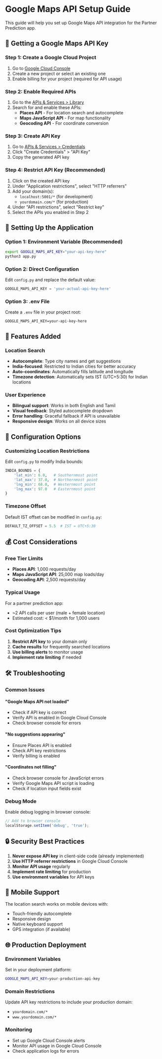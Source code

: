 # Google Maps API Setup Guide

This guide will help you set up Google Maps API integration for the Partner Prediction app.

## 🔑 Getting a Google Maps API Key

### Step 1: Create a Google Cloud Project
1. Go to [Google Cloud Console](https://console.cloud.google.com/)
2. Create a new project or select an existing one
3. Enable billing for your project (required for API usage)

### Step 2: Enable Required APIs
1. Go to the [APIs & Services > Library](https://console.cloud.google.com/apis/library)
2. Search for and enable these APIs:
   - **Places API** - For location search and autocomplete
   - **Maps JavaScript API** - For map functionality
   - **Geocoding API** - For coordinate conversion

### Step 3: Create API Key
1. Go to [APIs & Services > Credentials](https://console.cloud.google.com/apis/credentials)
2. Click "Create Credentials" > "API Key"
3. Copy the generated API key

### Step 4: Restrict API Key (Recommended)
1. Click on the created API key
2. Under "Application restrictions", select "HTTP referrers"
3. Add your domain(s):
   - `localhost:5001/*` (for development)
   - `yourdomain.com/*` (for production)
4. Under "API restrictions", select "Restrict key"
5. Select the APIs you enabled in Step 2

## 🚀 Setting Up the Application

### Option 1: Environment Variable (Recommended)
```bash
export GOOGLE_MAPS_API_KEY="your-api-key-here"
python3 app.py
```

### Option 2: Direct Configuration
Edit `config.py` and replace the default value:
```python
GOOGLE_MAPS_API_KEY = 'your-actual-api-key-here'
```

### Option 3: .env File
Create a `.env` file in your project root:
```
GOOGLE_MAPS_API_KEY=your-api-key-here
```

## 📍 Features Added

### Location Search
- **Autocomplete**: Type city names and get suggestions
- **India-focused**: Restricted to Indian cities for better accuracy
- **Auto-coordinates**: Automatically fills latitude and longitude
- **Timezone detection**: Automatically sets IST (UTC+5:30) for Indian locations

### User Experience
- **Bilingual support**: Works in both English and Tamil
- **Visual feedback**: Styled autocomplete dropdown
- **Error handling**: Graceful fallback if API is unavailable
- **Responsive design**: Works on all device sizes

## 🔧 Configuration Options

### Customizing Location Restrictions
Edit `config.py` to modify India bounds:
```python
INDIA_BOUNDS = {
    'lat_min': 6.0,   # Southernmost point
    'lat_max': 37.0,  # Northernmost point
    'lng_min': 68.0,  # Westernmost point
    'lng_max': 97.0   # Easternmost point
}
```

### Timezone Offset
Default IST offset can be modified in `config.py`:
```python
DEFAULT_TZ_OFFSET = 5.5  # IST = UTC+5:30
```

## 💰 Cost Considerations

### Free Tier Limits
- **Places API**: 1,000 requests/day
- **Maps JavaScript API**: 25,000 map loads/day
- **Geocoding API**: 2,500 requests/day

### Typical Usage
For a partner prediction app:
- ~2 API calls per user (male + female location)
- Estimated cost: < $1/month for 1,000 users

### Cost Optimization Tips
1. **Restrict API key** to your domain only
2. **Cache results** for frequently searched locations
3. **Use billing alerts** to monitor usage
4. **Implement rate limiting** if needed

## 🛠️ Troubleshooting

### Common Issues

#### "Google Maps API not loaded"
- Check if API key is correct
- Verify API is enabled in Google Cloud Console
- Check browser console for errors

#### "No suggestions appearing"
- Ensure Places API is enabled
- Check API key restrictions
- Verify billing is enabled

#### "Coordinates not filling"
- Check browser console for JavaScript errors
- Verify Google Maps API script is loading
- Check if location input fields exist

### Debug Mode
Enable debug logging in browser console:
```javascript
// Add to browser console
localStorage.setItem('debug', 'true');
```

## 🔒 Security Best Practices

1. **Never expose API key** in client-side code (already implemented)
2. **Use HTTP referrer restrictions** in Google Cloud Console
3. **Monitor API usage** regularly
4. **Implement rate limiting** for production
5. **Use environment variables** for API keys

## 📱 Mobile Support

The location search works on mobile devices with:
- Touch-friendly autocomplete
- Responsive design
- Native keyboard support
- GPS integration (if available)

## 🌐 Production Deployment

### Environment Variables
Set in your deployment platform:
```bash
GOOGLE_MAPS_API_KEY=your-production-api-key
```

### Domain Restrictions
Update API key restrictions to include your production domain:
- `yourdomain.com/*`
- `www.yourdomain.com/*`

### Monitoring
- Set up Google Cloud Console alerts
- Monitor API usage in Google Cloud Console
- Check application logs for errors

